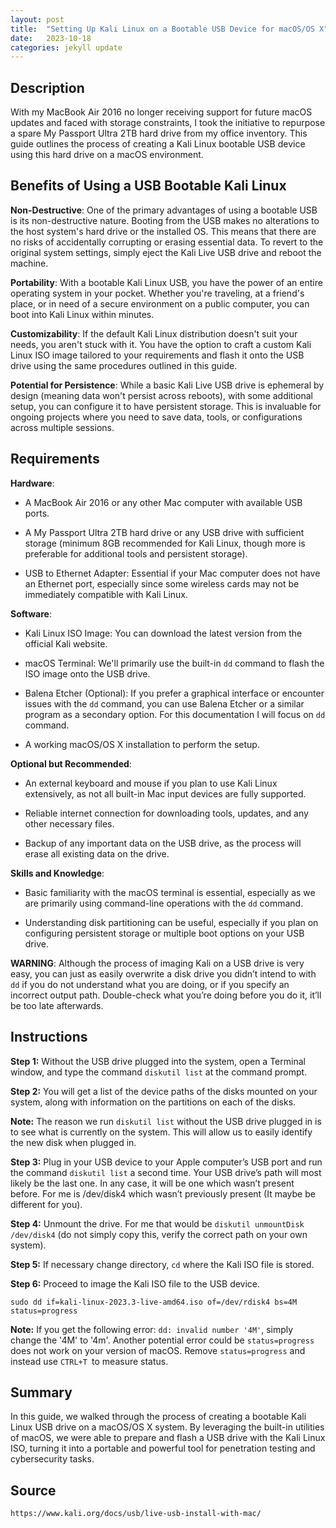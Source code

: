 ```yaml
---
layout: post
title:  "Setting Up Kali Linux on a Bootable USB Device for macOS/OS X"
date:   2023-10-18
categories: jekyll update
---
```


## Description

With my MacBook Air 2016 no longer receiving support for future macOS updates and faced with storage constraints, I took the initiative to repurpose a spare My Passport Ultra 2TB hard drive from my office inventory. This guide outlines the process of creating a Kali Linux bootable USB device using this hard drive on a macOS environment.

## Benefits of Using a USB Bootable Kali Linux

**Non-Destructive**: One of the primary advantages of using a bootable USB is its non-destructive nature. Booting from the USB makes no alterations to the host system's hard drive or the installed OS. This means that there are no risks of accidentally corrupting or erasing essential data. To revert to the original system settings, simply eject the Kali Live USB drive and reboot the machine.

**Portability**: With a bootable Kali Linux USB, you have the power of an entire operating system in your pocket. Whether you're traveling, at a friend's place, or in need of a secure environment on a public computer, you can boot into Kali Linux within minutes.

**Customizability**: If the default Kali Linux distribution doesn't suit your needs, you aren't stuck with it. You have the option to craft a custom Kali Linux ISO image tailored to your requirements and flash it onto the USB drive using the same procedures outlined in this guide.

**Potential for Persistence**: While a basic Kali Live USB drive is ephemeral by design (meaning data won't persist across reboots), with some additional setup, you can configure it to have persistent storage. This is invaluable for ongoing projects where you need to save data, tools, or configurations across multiple sessions.

## Requirements

**Hardware**:

+ A MacBook Air 2016 or any other Mac computer with available USB ports.

+ A My Passport Ultra 2TB hard drive or any USB drive with sufficient storage (minimum 8GB recommended for Kali Linux, though more is preferable for additional tools and persistent storage).

+ USB to Ethernet Adapter: Essential if your Mac computer does not have an Ethernet port, especially since some wireless cards may not be immediately compatible with Kali Linux.

**Software**:

+ Kali Linux ISO Image: You can download the latest version from the official Kali website.

+ macOS Terminal: We'll primarily use the built-in `dd` command to flash the ISO image onto the USB drive.

+ Balena Etcher (Optional): If you prefer a graphical interface or encounter issues with the `dd` command, you can use Balena Etcher or a similar program as a secondary option. For this documentation I will focus on `dd` command.

+ A working macOS/OS X installation to perform the setup.

**Optional but Recommended**:

+ An external keyboard and mouse if you plan to use Kali Linux extensively, as not all built-in Mac input devices are fully supported.

+ Reliable internet connection for downloading tools, updates, and any other necessary files.

+ Backup of any important data on the USB drive, as the process will erase all existing data on the drive.

**Skills and Knowledge**:

+ Basic familiarity with the macOS terminal is essential, especially as we are primarily using command-line operations with the `dd` command.

+ Understanding disk partitioning can be useful, especially if you plan on configuring persistent storage or multiple boot options on your USB drive.

**WARNING**: Although the process of imaging Kali on a USB drive is very easy, you can just as easily overwrite a disk drive you didn’t intend to with `dd` if you do not understand what you are doing, or if you specify an incorrect output path. Double-check what you’re doing before you do it, it’ll be too late afterwards.

## Instructions

**Step 1:** Without the USB drive plugged into the system, open a Terminal window, and type the command `diskutil list` at the command prompt.

**Step 2:** You will get a list of the device paths of the disks mounted on your system, along with information on the partitions on each of the disks. 


**Note:** The reason we run `diskutil list` without the USB drive plugged in is to see what is currently on the system. This will allow us to easily identify the new disk when plugged in. 

**Step 3:** Plug in your USB device to your Apple computer’s USB port and run the command `diskutil list` a second time. Your USB drive’s path will most likely be the last one. In any case, it will be one which wasn’t present before. For me is /dev/disk4 which wasn’t previously present (It maybe be different for you).

**Step 4:** Unmount the drive. For me that would be `diskutil unmountDisk /dev/disk4` (do not simply copy this, verify the correct path on your own system).

**Step 5:** If necessary change directory, `cd` where the Kali ISO file is stored.

**Step 6:** Proceed to image the Kali ISO file to the USB device.

   `sudo dd if=kali-linux-2023.3-live-amd64.iso of=/dev/rdisk4 bs=4M status=progress`

**Note:** If you get the following error: `dd: invalid number '4M'`, simply change the '4M' to '4m'. Another potential error could be `status=progress` does not work on your version of macOS. Remove `status=progress` and instead use 
`CTRL+T `to measure status.

## Summary

In this guide, we walked through the process of creating a bootable Kali Linux USB drive on a macOS/OS X system. By leveraging the built-in utilities of macOS, we were able to prepare and flash a USB drive with the Kali Linux ISO, turning it into a portable and powerful tool for penetration testing and cybersecurity tasks.

## Source

`https://www.kali.org/docs/usb/live-usb-install-with-mac/`
